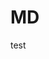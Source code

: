 # MD

<div __source="/test/fixtures/md/input.md:3:1">
  <div __source="/test/fixtures/md/input.md:4:3">test</div>
</div>
